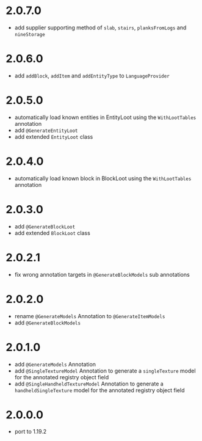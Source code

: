 # 2.0.7.0
- add supplier supporting method of `slab`, `stairs`, `planksFromLogs` and `nineStorage`
# 2.0.6.0
- add `addBlock`, `addItem` and `addEntityType` to `LanguageProvider`
# 2.0.5.0
- automatically load known entities in EntityLoot using the `WithLootTables` annotation
- add `@GenerateEntityLoot`
- add extended `EntityLoot` class
# 2.0.4.0
- automatically load known block in BlockLoot using the `WithLootTables` annotation
# 2.0.3.0
- add `@GenerateBlockLoot` 
- add extended `BlockLoot` class 
# 2.0.2.1
- fix wrong annotation targets in `@GenerateBlockModels` sub annotations 
# 2.0.2.0
- rename `@GenerateModels` Annotation to `@GenerateItemModels`
- add `@GenerateBlockModels`
# 2.0.1.0
- add `@GenerateModels` Annotation
- add `@SingleTextureModel` Annotation to generate a `singleTexture` model for the annotated registry object field
- add `@SingleHandheldTextureModel` Annotation to generate a `handheldSingleTexture` model for the annotated registry object field
# 2.0.0.0
- port to 1.19.2